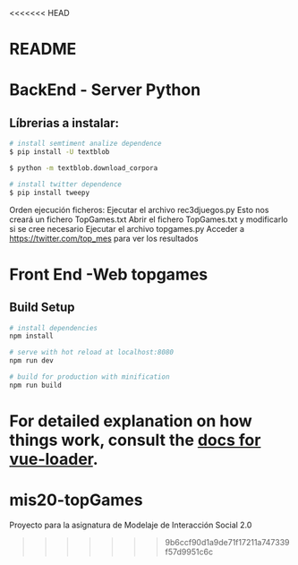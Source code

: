 <<<<<<< HEAD

# README

# BackEnd - Server Python

## Líbrerias a instalar:

``` bash
# install semtiment analize dependence
$ pip install -U textblob

$ python -m textblob.download_corpora

# install twitter dependence
$ pip install tweepy
```

Orden ejecución ficheros:
Ejecutar el archivo 
  rec3djuegos.py
Esto nos creará un fichero TopGames.txt
Abrir el fichero TopGames.txt y modificarlo si se cree necesario
Ejecutar el archivo 
  topgames.py
Acceder a 
  https://twitter.com/top_mes para ver los resultados

# Front End -Web topgames

## Build Setup

``` bash
# install dependencies
npm install

# serve with hot reload at localhost:8080
npm run dev

# build for production with minification
npm run build
```

For detailed explanation on how things work, consult the [docs for vue-loader](http://vuejs.github.io/vue-loader).
=======
# mis20-topGames
Proyecto para la asignatura de Modelaje de Interacción Social 2.0
>>>>>>> 9b6ccf90d1a9de71f17211a747339f57d9951c6c
